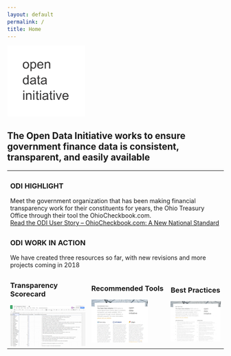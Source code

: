 ```yaml
---
layout: default
permalink: /
title: Home
---
```

<img src="/assets/img/odi-logo-large.png" alt="ODI" width="36%">
<h2> The Open Data Initiative works to ensure government finance data is consistent, transparent, and easily available</h2>

<table cellpadding="10">
 <tr>
	 <td colspan="3"><h3>ODI HIGHLIGHT</h3>Meet the government organization that has been making financial transparency work for their constituents for years, the Ohio Treasury Office through their tool the OhioCheckbook.com. 
		 <br><a href="https://opendatainitiative.github.io/blog/2017-12-18-user-story-ohio-treasury-office/">Read the ODI User Story – OhioCheckbook.com: A New National Standard</a></td>
</tr>
 <tr>
	 <td colspan="3"><h3>ODI WORK IN ACTION</h3>We have created three resources so far, with new revisions and more projects coming in 2018</td>
 </tr>
 <tr> 
      <td><h3>Transparency Scorecard</h3>
        <a href="/transparency-scorecard"><img src="/assets/img/transparency_report_icon.png" alt="ODI Transparency Scorecard"></a>
	 </td>
      <td>
        <h3>Recommended Tools</h3>
        <a href="/assets/doc/ODI_Recommended_Tools.pdf"><img src="/assets/img/tools_icon.png" alt="ODI Recommeded Tools"></a>
     </td>
      <td>
        <h3>Best Practices</h3>
        <a href="/assets/doc/ODI-Best-Practices.pdf"><img src="/assets/img/practices_icon.png" alt="ODI Best Practices"></a>
     </td>
   </tr>
